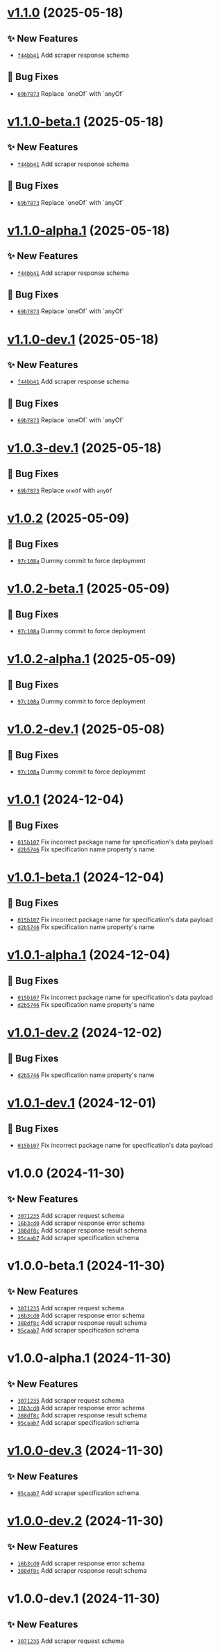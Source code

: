 # [v1.1.0](https://github.com/lengors/protoscout-schemas/compare/v1.0.2...v1.1.0) (2025-05-18)

## ✨ New Features

- [`f44bb41`](https://github.com/lengors/protoscout-schemas/commit/f44bb41) Add scraper response schema

## 🐛 Bug Fixes

- [`69b7873`](https://github.com/lengors/protoscout-schemas/commit/69b7873) Replace &#x60;oneOf&#x60; with &#x60;anyOf&#x60;

# [v1.1.0-beta.1](https://github.com/lengors/protoscout-schemas/compare/v1.0.2...v1.1.0-beta.1) (2025-05-18)

## ✨ New Features

- [`f44bb41`](https://github.com/lengors/protoscout-schemas/commit/f44bb41) Add scraper response schema

## 🐛 Bug Fixes

- [`69b7873`](https://github.com/lengors/protoscout-schemas/commit/69b7873) Replace &#x60;oneOf&#x60; with &#x60;anyOf&#x60;

# [v1.1.0-alpha.1](https://github.com/lengors/protoscout-schemas/compare/v1.0.2...v1.1.0-alpha.1) (2025-05-18)

## ✨ New Features

- [`f44bb41`](https://github.com/lengors/protoscout-schemas/commit/f44bb41) Add scraper response schema

## 🐛 Bug Fixes

- [`69b7873`](https://github.com/lengors/protoscout-schemas/commit/69b7873) Replace &#x60;oneOf&#x60; with &#x60;anyOf&#x60;

# [v1.1.0-dev.1](https://github.com/lengors/protoscout-schemas/compare/v1.0.3-dev.1...v1.1.0-dev.1) (2025-05-18)

## ✨ New Features

- [`f44bb41`](https://github.com/lengors/protoscout-schemas/commit/f44bb41) Add scraper response schema

## 🐛 Bug Fixes

- [`69b7873`](https://github.com/lengors/protoscout-schemas/commit/69b7873) Replace &#x60;oneOf&#x60; with &#x60;anyOf&#x60;

# [v1.0.3-dev.1](https://github.com/lengors/protoscout-schemas/compare/v1.0.2...v1.0.3-dev.1) (2025-05-18)

## 🐛 Bug Fixes

- [`69b7873`](https://github.com/lengors/protoscout-schemas/commit/69b7873) Replace `oneOf` with `anyOf`

# [v1.0.2](https://github.com/lengors/protoscout-schemas/compare/v1.0.1...v1.0.2) (2025-05-09)

## 🐛 Bug Fixes

- [`97c108a`](https://github.com/lengors/protoscout-schemas/commit/97c108a) Dummy commit to force deployment

# [v1.0.2-beta.1](https://github.com/lengors/protoscout-schemas/compare/v1.0.1...v1.0.2-beta.1) (2025-05-09)

## 🐛 Bug Fixes

- [`97c108a`](https://github.com/lengors/protoscout-schemas/commit/97c108a) Dummy commit to force deployment

# [v1.0.2-alpha.1](https://github.com/lengors/protoscout-schemas/compare/v1.0.1...v1.0.2-alpha.1) (2025-05-09)

## 🐛 Bug Fixes

- [`97c108a`](https://github.com/lengors/protoscout-schemas/commit/97c108a) Dummy commit to force deployment

# [v1.0.2-dev.1](https://github.com/lengors/protoscout-schemas/compare/v1.0.1...v1.0.2-dev.1) (2025-05-08)

## 🐛 Bug Fixes

- [`97c108a`](https://github.com/lengors/protoscout-schemas/commit/97c108a) Dummy commit to force deployment

# [v1.0.1](https://github.com/lengors/protoscout-schemas/compare/v1.0.0...v1.0.1) (2024-12-04)

## 🐛 Bug Fixes

- [`015b107`](https://github.com/lengors/protoscout-schemas/commit/015b107) Fix incorrect package name for specification&#x27;s data payload
- [`d2b5746`](https://github.com/lengors/protoscout-schemas/commit/d2b5746) Fix specification name property&#x27;s name

# [v1.0.1-beta.1](https://github.com/lengors/protoscout-schemas/compare/v1.0.0...v1.0.1-beta.1) (2024-12-04)

## 🐛 Bug Fixes

- [`015b107`](https://github.com/lengors/protoscout-schemas/commit/015b107) Fix incorrect package name for specification&#x27;s data payload
- [`d2b5746`](https://github.com/lengors/protoscout-schemas/commit/d2b5746) Fix specification name property&#x27;s name

# [v1.0.1-alpha.1](https://github.com/lengors/protoscout-schemas/compare/v1.0.0...v1.0.1-alpha.1) (2024-12-04)

## 🐛 Bug Fixes

- [`015b107`](https://github.com/lengors/protoscout-schemas/commit/015b107) Fix incorrect package name for specification&#x27;s data payload
- [`d2b5746`](https://github.com/lengors/protoscout-schemas/commit/d2b5746) Fix specification name property&#x27;s name

# [v1.0.1-dev.2](https://github.com/lengors/protoscout-schemas/compare/v1.0.1-dev.1...v1.0.1-dev.2) (2024-12-02)

## 🐛 Bug Fixes

- [`d2b5746`](https://github.com/lengors/protoscout-schemas/commit/d2b5746) Fix specification name property&#x27;s name

# [v1.0.1-dev.1](https://github.com/lengors/protoscout-schemas/compare/v1.0.0...v1.0.1-dev.1) (2024-12-01)

## 🐛 Bug Fixes

- [`015b107`](https://github.com/lengors/protoscout-schemas/commit/015b107) Fix incorrect package name for specification&#x27;s data payload

# v1.0.0 (2024-11-30)

## ✨ New Features

- [`3071235`](https://github.com/lengors/protoscout-schemas/commit/3071235) Add scraper request schema
- [`16b3cd0`](https://github.com/lengors/protoscout-schemas/commit/16b3cd0) Add scraper response error schema
- [`388df8c`](https://github.com/lengors/protoscout-schemas/commit/388df8c) Add scraper response result schema
- [`95caab7`](https://github.com/lengors/protoscout-schemas/commit/95caab7) Add scraper specification schema

# v1.0.0-beta.1 (2024-11-30)

## ✨ New Features

- [`3071235`](https://github.com/lengors/protoscout-schemas/commit/3071235) Add scraper request schema
- [`16b3cd0`](https://github.com/lengors/protoscout-schemas/commit/16b3cd0) Add scraper response error schema
- [`388df8c`](https://github.com/lengors/protoscout-schemas/commit/388df8c) Add scraper response result schema
- [`95caab7`](https://github.com/lengors/protoscout-schemas/commit/95caab7) Add scraper specification schema

# v1.0.0-alpha.1 (2024-11-30)

## ✨ New Features

- [`3071235`](https://github.com/lengors/protoscout-schemas/commit/3071235) Add scraper request schema
- [`16b3cd0`](https://github.com/lengors/protoscout-schemas/commit/16b3cd0) Add scraper response error schema
- [`388df8c`](https://github.com/lengors/protoscout-schemas/commit/388df8c) Add scraper response result schema
- [`95caab7`](https://github.com/lengors/protoscout-schemas/commit/95caab7) Add scraper specification schema

# [v1.0.0-dev.3](https://github.com/lengors/protoscout-schemas/compare/v1.0.0-dev.2...v1.0.0-dev.3) (2024-11-30)

## ✨ New Features

- [`95caab7`](https://github.com/lengors/protoscout-schemas/commit/95caab7) Add scraper specification schema

# [v1.0.0-dev.2](https://github.com/lengors/protoscout-schemas/compare/v1.0.0-dev.1...v1.0.0-dev.2) (2024-11-30)

## ✨ New Features

- [`16b3cd0`](https://github.com/lengors/protoscout-schemas/commit/16b3cd0) Add scraper response error schema
- [`388df8c`](https://github.com/lengors/protoscout-schemas/commit/388df8c) Add scraper response result schema

# v1.0.0-dev.1 (2024-11-30)

## ✨ New Features

- [`3071235`](https://github.com/lengors/protoscout-schemas/commit/3071235) Add scraper request schema
